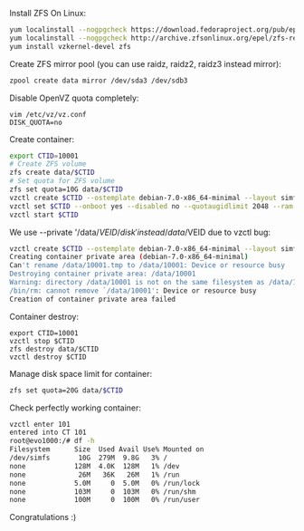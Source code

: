 Install ZFS On Linux:
```bash
yum localinstall --nogpgcheck https://download.fedoraproject.org/pub/epel/6/x86_64/epel-release-6-8.noarch.rpm
yum localinstall --nogpgcheck http://archive.zfsonlinux.org/epel/zfs-release.el6.noarch.rpm
yum install vzkernel-devel zfs
```

Create ZFS mirror pool (you can use raidz, raidz2, raidz3 instead mirror):
```bash
zpool create data mirror /dev/sda3 /dev/sdb3
```

Disable OpenVZ quota completely:
```
vim /etc/vz/vz.conf
DISK_QUOTA=no
```

Create container:
```bash
export CTID=10001
# Create ZFS volume
zfs create data/$CTID
# Set quota for ZFS volume
zfs set quota=10G data/$CTID
vzctl create $CTID --ostemplate debian-7.0-x86_64-minimal --layout simfs --ipadd 5.45.112.45 --hostname zfs-tests.fastvps.ru --config vswap-2g --diskspace 10G --private '/data/$VEID/disk'
vzctl set $CTID --onboot yes --disabled no --quotaugidlimit 2048 --ram 4G --swap 2G --cpus 8 --ioprio 4 --cpuunits 2000 --cpulimit 800 --numproc 1024 --numiptent 256 --save
vzctl start $CTID
```

We use --private '/data/$VEID/disk' instead /data/$VEID due to vzctl bug:
```bash
vzctl create $CTID --ostemplate debian-7.0-x86_64-minimal --layout simfs --ipadd 5.45.112.45 --hostname zfs-tests.fastvps.ru --config vswap-2g --diskspace 10G --private '/data/$VEID'
Creating container private area (debian-7.0-x86_64-minimal)
Can't rename /data/10001.tmp to /data/10001: Device or resource busy
Destroying container private area: /data/10001
Warning: directory /data/10001 is not on the same filesystem as /data/10001/vztmp - doing slow/sync removal
/bin/rm: cannot remove `/data/10001': Device or resource busy
Creation of container private area failed
```

Container destroy:
```
export CTID=10001
vzctl stop $CTID
zfs destroy data/$CTID
vzctl destroy $CTID
```
Manage disk space limit for container:
```bash
zfs set quota=20G data/$CTID
``` 

Check perfectly working container:
```bash
vzctl enter 101
entered into CT 101
root@evo1000:/# df -h
Filesystem      Size  Used Avail Use% Mounted on
/dev/simfs       10G  279M  9.8G   3% /
none            128M  4.0K  128M   1% /dev
none             26M   36K   26M   1% /run
none            5.0M     0  5.0M   0% /run/lock
none            103M     0  103M   0% /run/shm
none            100M     0  100M   0% /run/user
```

Congratulations :)
